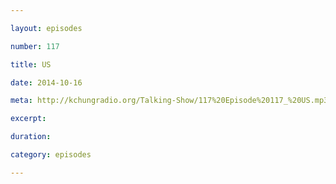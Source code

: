 ```yaml
---

layout: episodes

number: 117

title: US

date: 2014-10-16

meta: http://kchungradio.org/Talking-Show/117%20Episode%20117_%20US.mp3

excerpt: 

duration: 

category: episodes

---
```


